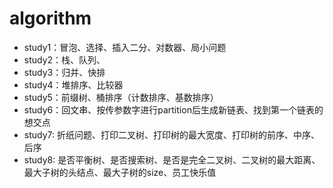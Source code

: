 # algorithm

- study1：冒泡、选择、插入二分、对数器、局小问题
- study2：栈、队列、
- study3：归并、快排
- study4：堆排序、比较器
- study5：前缀树、桶排序（计数排序、基数排序）
- study6：回文串、按传参数字进行partition后生成新链表、找到第一个链表的想交点
- study7: 折纸问题、打印二叉树、打印树的最大宽度、打印树的前序、中序、后序
- study8: 是否平衡树、是否搜索树、是否是完全二叉树、二叉树的最大距离、最大子树的头结点、最大子树的size、员工快乐值